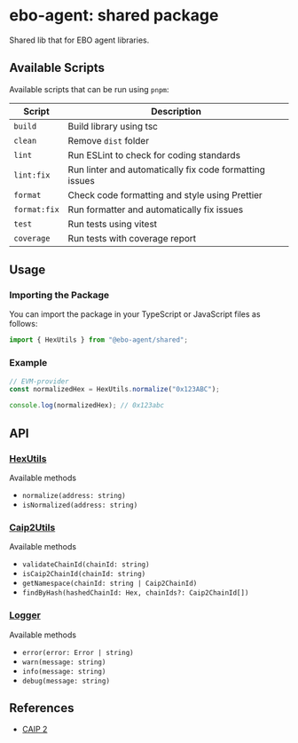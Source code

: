 # ebo-agent: shared package

Shared lib that for EBO agent libraries.

## Available Scripts

Available scripts that can be run using `pnpm`:

| Script       | Description                                             |
| ------------ | ------------------------------------------------------- |
| `build`      | Build library using tsc                                 |
| `clean`      | Remove `dist` folder                                    |
| `lint`       | Run ESLint to check for coding standards                |
| `lint:fix`   | Run linter and automatically fix code formatting issues |
| `format`     | Check code formatting and style using Prettier          |
| `format:fix` | Run formatter and automatically fix issues              |
| `test`       | Run tests using vitest                                  |
| `coverage`   | Run tests with coverage report                          |

## Usage

### Importing the Package

You can import the package in your TypeScript or JavaScript files as follows:

```typescript
import { HexUtils } from "@ebo-agent/shared";
```

### Example

```typescript
// EVM-provider
const normalizedHex = HexUtils.normalize("0x123ABC");

console.log(normalizedHex); // 0x123abc
```

## API

### [HexUtils](./src/services/hexUtils.ts)

Available methods

-   `normalize(address: string)`
-   `isNormalized(address: string)`

### [Caip2Utils](./src/services/caip2Utils.ts)

Available methods

-   `validateChainId(chainId: string)`
-   `isCaip2ChainId(chainId: string)`
-   `getNamespace(chainId: string | Caip2ChainId)`
-   `findByHash(hashedChainId: Hex, chainIds?: Caip2ChainId[])`

### [Logger](./src/services/logger.ts)

Available methods

-   `error(error: Error | string)`
-   `warn(message: string)`
-   `info(message: string)`
-   `debug(message: string)`

## References

-   [CAIP 2](https://github.com/ChainAgnostic/CAIPs/blob/main/CAIPs/caip-2.md)
